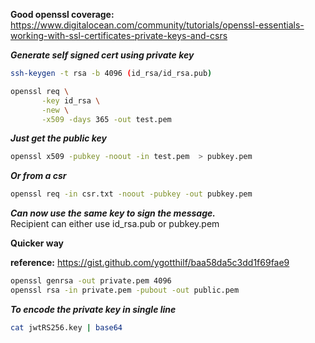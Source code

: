 __Good openssl coverage:__
https://www.digitalocean.com/community/tutorials/openssl-essentials-working-with-ssl-certificates-private-keys-and-csrs

___Generate self signed cert using private key___
```bash
ssh-keygen -t rsa -b 4096 (id_rsa/id_rsa.pub)

openssl req \
       -key id_rsa \
       -new \
       -x509 -days 365 -out test.pem
```

___Just get the public key___
```bash
openssl x509 -pubkey -noout -in test.pem  > pubkey.pem
```

___Or from a csr___
```bash
openssl req -in csr.txt -noout -pubkey -out pubkey.pem
```

___Can now use the same key to sign the message.___  
Recipient can either use id_rsa.pub or pubkey.pem

__Quicker way__

__reference:__
https://gist.github.com/ygotthilf/baa58da5c3dd1f69fae9

```bash
openssl genrsa -out private.pem 4096
openssl rsa -in private.pem -pubout -out public.pem
```

___To encode the private key in single line___
```bash
cat jwtRS256.key | base64
```